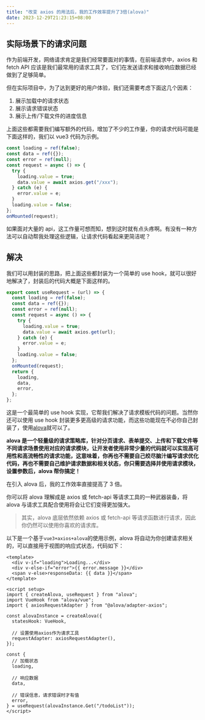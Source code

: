 ```yaml
---
title: "改变 axios 的用法后，我的工作效率提升了3倍(alova)"
date: 2023-12-29T21:23:15+08:00
---
```


## 实际场景下的请求问题

作为前端开发，网络请求肯定是我们经常要面对的事情，在前端请求中，axios 和 fetch API 应该是我们最常用的请求工具了，它们在发送请求和接收响应数据已经做到了足够简单。

但在实际项目中，为了达到更好的用户体验，我们还需要考虑下面这几个因素：

1. 展示加载中的请求状态
2. 展示请求错误状态
3. 展示上传/下载文件的进度信息

上面这些都需要我们编写额外的代码，增加了不少的工作量，你的请求代码可能是下面这样的，我们以 vue3 代码为示例。

```js
const loading = ref(false);
const data = ref({});
const error = ref(null);
const request = async () => {
  try {
    loading.value = true;
    data.value = await axios.get("/xxx");
  } catch (e) {
    error.value = e;
  }
  loading.value = false;
};
onMounted(request);
```

如果面对大量的 api，这工作量可想而知，想到这时就有点头疼啊。有没有一种方法可以自动帮我处理这些逻辑，让请求代码看起来更简洁呢？

## 解决

我们可以用封装的思路，把上面这些都封装为一个简单的 use hook，就可以很好地解决了，封装后的代码大概是下面这样的。

```js
export const useRequest = (url) => {
  const loading = ref(false);
  const data = ref({});
  const error = ref(null);
  const request = async () => {
    try {
      loading.value = true;
      data.value = await axios.get(url);
    } catch (e) {
      error.value = e;
    }
    loading.value = false;
  };
  onMounted(request);
  return {
    loading,
    data,
    error,
  };
};
```

这是一个最简单的 use hook 实现，它帮我们解决了请求模板代码的问题。当然你还可以使用 use hook 封装更多更高级的请求功能，而这些功能现在不必你自己封装了，使用[alova](https://alova.js.org)就可以了。

**alova 是一个轻量级的请求策略库，针对分页请求、表单提交、上传和下载文件等不同请求场景使用对应的请求模块，让开发者使用非常少量的代码就可以实现高可用性和高流畅性的请求功能，这意味着，你再也不需要自己绞尽脑汁编写请求优化代码，再也不需要自己维护请求数据和相关状态，你只需要选择并使用请求模块，设置参数后，alova 帮你搞定！**

在引入 alova 后，我的工作效率直接提高了 3 倍。

你可以将 alova 理解成是 axios 或 fetch-api 等请求工具的一种武器装备，将 alova 与请求工具配合使用将会让它们变得更加强大。

> 其实，alova 底层依然依赖 axios 或 fetch-api 等请求函数进行请求，因此你仍然可以使用你喜欢的请求库。

以下是一个基于`vue3+axios+alova`的使用示例，alova 将自动为你创建请求相关的，可以直接用于视图的响应式状态，代码如下：

```vue
<template>
  <div v-if="loading">Loading...</div>
  <div v-else-if="error">{{ error.message }}</div>
  <span v-else>responseData: {{ data }}</span>
</template>

<script setup>
import { createAlova, useRequest } from "alova";
import VueHook from "alova/vue";
import { axiosRequestAdapter } from "@alova/adapter-axios";

const alovaInstance = createAlova({
  statesHook: VueHook,

  // 设置使用axios作为请求工具
  requestAdapter: axiosRequestAdapter(),
});

const {
  // 加载状态
  loading,

  // 响应数据
  data,

  // 错误信息，请求错误时才有值
  error,
} = useRequest(alovaInstance.Get("/todoList"));
</script>
```

